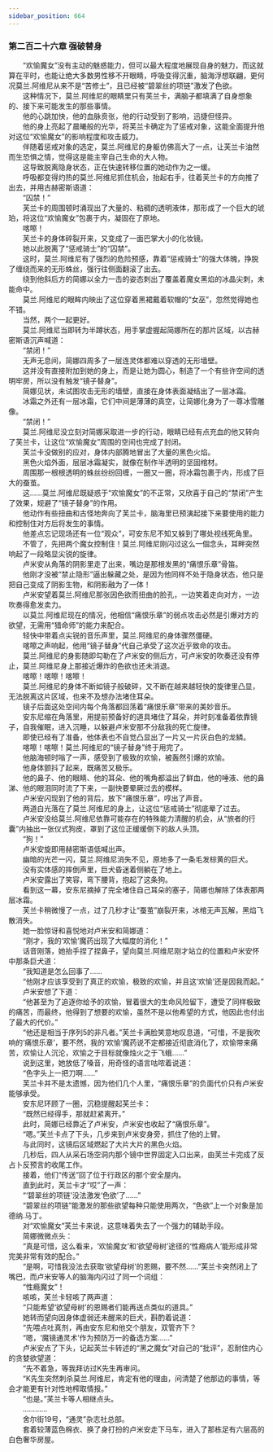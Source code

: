```yaml
---
sidebar_position: 664
---
```

### 第二百二十六章 强破替身  


　　“欢愉魔女”没有主动的魅惑能力，但可以最大程度地展现自身的魅力，而这就算在平时，也能让绝大多数男性移不开眼睛，呼吸变得沉重，脑海浮想联翩，更何况莫兰.阿维尼从来不是“苦修士”，且已经被“碧翠丝的项链”激发了色欲。  
　　这种情况下，莫兰.阿维尼的眼睛里只有芙兰卡，满脑子都填满了自身想象的、接下来可能发生的那些事情。  
　　他的心跳加快，他的血脉贲张，他的行动受到了影响，迅捷但怪异。  
　　他的身上亮起了晨曦般的光华，将芙兰卡确定为了惩戒对象，这能全面提升他对这位“欢愉魔女”的影响程度和攻击威力。  
　　伴随着惩戒对象的选定，莫兰.阿维尼的身躯仿佛高大了一点，让芙兰卡油然而生恐惧之情，觉得这是能主宰自己生命的大人物。  
　　这导致脱离隐身状态，正在快速转移位置的她动作为之一缓。  
　　呼吸都变得灼热的莫兰.阿维尼抓住机会，抬起右手，往着芙兰卡的方向推了出去，并用古赫密斯语道：  
　　“囚禁！”  
　　芙兰卡的周围顿时涌现出了大量的、粘稠的透明液体，那形成了一个巨大的琥珀，将这位“欢愉魔女”包裹于内，凝固在了原地。  
　　喀嚓！  
　　芙兰卡的身体碎裂开来，又变成了一面巴掌大小的化妆镜。  
　　她以此脱离了“惩戒骑士”的“囚禁”。  
　　这时，莫兰.阿维尼有了强烈的危险预感，靠着“惩戒骑士”的强大体魄，挣脱了缠绕而来的无形蛛丝，强行往侧面翻滚了出去。  
　　绕到他斜后方的简娜以全力一击的姿态刺出了覆盖着魔女黑焰的冰晶尖刺，未能命中。  
　　莫兰.阿维尼的眼眸内映出了这位穿着黑裙戴着软帽的“女巫”，忽然觉得她也不错。  
　　当然，两个一起更好。  
　　莫兰.阿维尼当即转为半蹲状态，用手掌虚握起简娜所在的那片区域，以古赫密斯语沉声喊道：  
　　“禁闭！”  
　　无声无息间，简娜四周多了一层连灵体都难以穿透的无形墙壁。  
　　这并没有直接附加到她的身上，而是让她为圆心，制造了一个有些许空间的透明牢房，所以没有触发“镜子替身”。  
　　简娜见状，未试图攻击无形的墙壁，直接在身体表面凝结出了一层冰霜。  
　　冰霜之外还有一层冰霜，它们中间是薄薄的真空，让简娜化身为了一尊冰雪雕像。  
　　“禁闭！”  
　　莫兰.阿维尼没立刻对简娜采取进一步的行动，眼睛已经有点充血的他又转向了芙兰卡，让这位“欢愉魔女”周围的空间也完成了封闭。  
　　芙兰卡没做别的应对，身体内部腾地冒出了大量的黑色火焰。  
　　黑色火焰外面，层层冰霜凝实，就像在制作半透明的坚固棺材。  
　　周围那一根根透明的蛛丝纷纷回缠，一圈又一圈，将冰霜包裹于内，形成了巨大的蚕茧。  
　　这……莫兰.阿维尼既疑惑于“欢愉魔女”的不正常，又欣喜于自己的“禁闭”产生了效果，规避了“镜子替身”的作用。  
　　他动作有些扭曲和古怪地奔向了芙兰卡，脑海里已预演起接下来要使用的能力和控制住对方后将发生的事情。  
　　他差点忘记现场还有一位“观众”，可安东尼不知又躲到了哪处视线死角里。  
　　不管了，先把两个魔女控制住！莫兰.阿维尼刚闪过这么一個念头，耳畔突然响起了一段略显尖锐的旋律。  
　　卢米安从角落的阴影里走了出来，嘴边是那根发黑的“痛恨乐章”骨笛。  
　　他刚才没被“禁止隐形”逼出躲藏之处，是因为他同样不处于隐身状态，他只是把自己变成了阴影生物，和阴影融为了一体！  
　　卢米安望着莫兰.阿维尼那张因色欲而扭曲的脸孔，一边笑着走向对方，一边吹奏得愈发卖力。  
　　以莫兰.阿维尼现在的情况，他相信“痛恨乐章”的弱点攻击必然是引爆对方的欲望，无需用“猎命师”的能力来配合。  
　　轻快中带着点尖锐的音乐声里，莫兰.阿维尼的身体骤然僵硬。  
　　喀嚓之声响起，他用“镜子替身”代自己承受了这次近乎致命的攻击。  
　　莫兰.阿维尼的身影随即勾勒在了卢米安的侧后方，可卢米安的吹奏还没有停止，莫兰.阿维尼身上那接近爆炸的色欲也还未消退。  
　　喀嚓！喀嚓！喀嚓！  
　　莫兰.阿维尼的身体不断如镜子般破碎，又不断在越来越轻快的旋律里凸显，无法脱离这片区域，也来不及想办法堵住耳朵。  
　　镜子后面这处空间内每个角落都回荡着“痛恨乐章”带来的美妙音乐。  
　　安东尼缩在角落里，用提前预备好的道具堵住了耳朵，并时刻准备着依靠镜子，自我催眠，进入沉睡，以躲避卢米安那不分敌我的死亡旋律。  
　　即使已经有了准备，他体表也不自觉凸显出了一片又一片灰白色的龙鳞。  
　　喀嚓！喀嚓！莫兰.阿维尼的“镜子替身”终于用完了。  
　　他脑海顿时嗡了一声，感受到了极致的欢愉，被轰然引爆的欢愉。  
　　他身体颤抖了起来，既痛苦又极乐。  
　　他的鼻子、他的眼睛、他的耳朵、他的嘴角都溢出了鲜血，他的唾液、他的鼻涕、他的眼泪同时流了下来，一副快要晕厥过去的模样。  
　　卢米安闪现到了他的背后，放下“痛恨乐章”，哼出了声音。  
　　两道白光落在了莫兰.阿维尼的身上，让这位“惩戒骑士”彻底晕了过去。  
　　卢米安没给莫兰.阿维尼依靠可能存在的特殊能力清醒的机会，从“旅者的行囊”内抽出一张仪式狗皮，罩到了这位正缓缓倒下的敌人头顶。  
　　“狗！”  
　　卢米安旋即用赫密斯语低喊出声。  
　　幽暗的光芒一闪，莫兰.阿维尼消失不见，原地多了一条毛发棕黄的巨犬。  
　　没有实体感的摔倒声里，巨犬昏迷着侧躺在了地上。  
　　卢米安露出了笑容，弯下腰背，抱起了这条狗。  
　　看到这一幕，安东尼摘掉了完全堵住自己耳朵的塞子，简娜也解除了体表那两层冰霜。  
　　芙兰卡稍微慢了一点，过了几秒才让“蚕茧”崩裂开来，冰棺无声瓦解，黑焰飞散消失。  
　　她一脸惊讶和喜悦地对卢米安和简娜道：  
　　“刚才，我的‘欢愉’魔药出现了大幅度的消化！”  
　　话音刚落，她抬手捏了捏鼻子，望向莫兰.阿维尼刚才站立的位置和卢米安怀中那条巨犬道：  
　　“我知道是怎么回事了……  
　　“他刚才应该享受到了真正的欢愉，极致的欢愉，并且这‘欢愉’还是因我而起。”  
　　卢米安想了下道：  
　　“他甚至为了追逐你给予的欢愉，冒着很大的生命风险留下，遭受了同样极致的痛苦，而最终，他得到了想要的欢愉，虽然不是以他希望的方式，他因此也付出了最大的代价。”  
　　“他还是相当于序列5的非凡者。”芙兰卡满脸笑意地叹息道，“可惜，不是我吹响的‘痛恨乐章’，要不然，我的‘欢愉’魔药说不定都接近彻底消化了，欢愉带来痛苦，欢愉让人沉沦，欢愉之于目标就像烛火之于飞蛾……”  
　　说到这里，她放低了嗓音，用奇怪的语言咕哝着说道：  
　　“色字头上一把刀啊……”  
　　芙兰卡并不是太遗憾，因为他们几个人里，“痛恨乐章”的负面代价只有卢米安能够承受。  
　　安东尼环顾了一圈，沉稳提醒起芙兰卡：  
　　“既然已经得手，那就赶紧离开。”  
　　此时，简娜已经靠近了卢米安，卢米安也收起了“痛恨乐章”。  
　　“嗯。”芙兰卡点了下头，几步来到卢米安身旁，抓住了他的上臂。  
　　与此同时，这镜后区域燃起了大片大片的黑色火焰。  
　　几秒后，四人从采石场空洞内那个镜中世界固定入口出来，由芙兰卡完成了反占卜反预言的收尾工作。  
　　接着，他们“传送”回了位于行政区的那个安全屋内。  
　　直到此时，芙兰卡才“哎”了一声：  
　　“‘碧翠丝的项链’没法激发‘色欲’了……”  
　　“碧翠丝的项链”能激发的那些欲望每种只能使用两次，“色欲”上一个对象是加德纳.马丁。  
　　对“欢愉魔女”芙兰卡来说，这意味着失去了一个强力的辅助手段。  
　　简娜微微点头：  
　　“真是可惜，这么看来，‘欢愉魔女’和‘欲望母树’途径的‘性瘾病人’能形成非常完美非常有效的配合。”  
　　“是啊，可惜我没法去获取‘欲望母树’的恩赐，要不然……”芙兰卡突然闭上了嘴巴，而卢米安等人的脑海内闪过了同一个词组：  
　　“性瘾魔女”！  
　　咳咳，芙兰卡轻咳了两声道：  
　　“只能希望‘欲望母树’的恩赐者们能再送点类似的道具。”  
　　她转而望向因身体虚弱还未醒来的巨犬，斟酌着说道：  
　　“先喂点吐真剂，再由安东尼和他交个朋友，双管齐下？  
　　“嗯，‘魔镜通灵术’作为预防万一的备选方案……”  
　　卢米安点了下头，记起芙兰卡转述的“黑之魔女”对自己的“批评”，忍耐住内心的贪婪欲望道：  
　　“先不着急，等我拜访过K先生再审问。  
　　“K先生突然刺杀莫兰.阿维尼，肯定有他的理由，问清楚了他那边的事情，等会才能更有针对性地榨取情报。”  
　　“也是。”芙兰卡等人相继点头。  
　　…………  
　　舍尔街19号，“通灵”杂志社总部。  
　　套着较薄蓝色棉衣、换了身打扮的卢米安走下马车，进入了那栋足有六层高的白色奢华房屋。  
